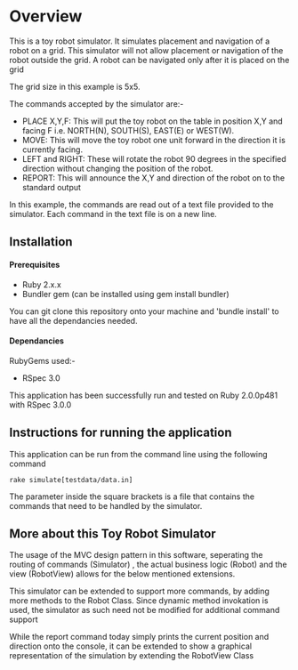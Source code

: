 Overview
==========

This is a toy robot simulator. It simulates placement and navigation of a robot on a grid. 
This simulator will not allow placement or navigation of the robot outside the grid. 
A robot can be navigated only after it is placed on the grid

The grid size in this example is 5x5.

The commands accepted by the simulator are:-

* PLACE X,Y,F: This will put the toy robot on the table in position X,Y and facing F i.e. NORTH(N), SOUTH(S), EAST(E) or WEST(W). 
* MOVE: This will move the toy robot one unit forward in the direction it is currently facing.
* LEFT and RIGHT: These will rotate the robot 90 degrees in the specified direction without changing the position of the robot.
* REPORT: This will announce the X,Y and direction of the robot on to the standard output

In this example, the commands are read out of a text file provided to the simulator.
Each command in the text file is on a new line.

## Installation


#### Prerequisites


- Ruby 2.x.x
- Bundler gem (can be installed using gem install bundler)

You can git clone this repository onto your machine and 'bundle install' to have all the dependancies needed. 


#### Dependancies

RubyGems used:-

- RSpec 3.0

This application has been successfully run and tested on Ruby 2.0.0p481 with RSpec 3.0.0

## Instructions for running the application

This application can be run from the command line using the following command

<code>rake simulate[testdata/data.in]</code>

The parameter inside the square brackets is a file that contains the commands that need to be handled by the simulator.

## More about this Toy Robot Simulator

The usage of the MVC design pattern in this software, seperating the routing of commands (Simulator) , the actual business logic (Robot) and 
the view (RobotView) allows for the below mentioned extensions.
	
This simulator can be extended to support more commands, by adding more methods to the Robot Class. 
Since dynamic method invokation is used, the simulator as such need not be modified for additional command support 

While the report command today simply prints the current position and direction onto the console, it can be extended
to show a graphical representation of the simulation by extending the RobotView Class
 
